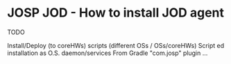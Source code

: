 # JOSP JOD - How to install JOD agent

TODO

Install/Deploy (to coreHWs) scripts (different OSs / OSs/coreHWs)
Script ed installation as O.S. daemon/services
From Gradle "com.josp" plugin
...

